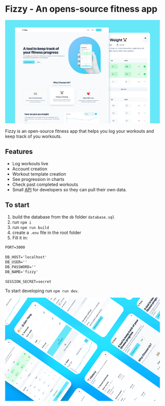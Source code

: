 # Fizzy - An opens-source fitness app

![Showcase](/client/img/fizzy-thumbnail.png)

Fizzy is an open-source fitness app that helps you log your workouts and keep track of you workouts.

## Features
- Log workouts live
- Account creation
- Workout template creation
- See progression in charts
- Check past completed workouts
- Small [API](https://github.com/dylanwe/fizzy-fitness-app/blob/main/controllers/api/README.md) for developers so they can pull their own data.

## To start
1. build the database from the `db` folder `database.sql`
2. run `npm i`
3. run `npm run build`
4. create a `.env` file in the root folder
5. Fill it in:

```
PORT=3000

DB_HOST='localhost'
DB_USER=''
DB_PASSWORD=''
DB_NAME='fizzy'

SESSION_SECRET=secret
```

To start developing run `npm run dev`.

![Showcase](/client/img/fizzy-showcase.png)
